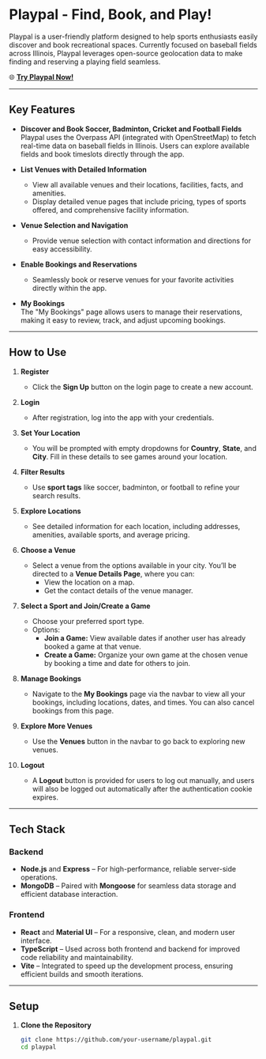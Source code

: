 # Playpal - Find, Book, and Play!

Playpal is a user-friendly platform designed to help sports enthusiasts easily discover and book recreational spaces. Currently focused on baseball fields across Illinois, Playpal leverages open-source geolocation data to make finding and reserving a playing field seamless.

🌐 **[Try Playpal Now!](https://playpal-ydmy.onrender.com/login)**

---

## Key Features

- **Discover and Book Soccer, Badminton, Cricket and Football Fields**  
  Playpal uses the Overpass API (integrated with OpenStreetMap) to fetch real-time data on baseball fields in Illinois. Users can explore available fields and book timeslots directly through the app.

- **List Venues with Detailed Information**
  - View all available venues and their locations, facilities, facts, and amenities.
  - Display detailed venue pages that include pricing, types of sports offered, and comprehensive facility information.

- **Venue Selection and Navigation**
  - Provide venue selection with contact information and directions for easy accessibility.

- **Enable Bookings and Reservations**
  - Seamlessly book or reserve venues for your favorite activities directly within the app.

- **My Bookings**  
  The "My Bookings" page allows users to manage their reservations, making it easy to review, track, and adjust upcoming bookings.

---

## How to Use

1. **Register**  
   - Click the **Sign Up** button on the login page to create a new account.

2. **Login**  
   - After registration, log into the app with your credentials.

3. **Set Your Location**  
   - You will be prompted with empty dropdowns for **Country**, **State**, and **City**. Fill in these details to see games around your location.

4. **Filter Results**  
   - Use **sport tags** like soccer, badminton, or football to refine your search results.

5. **Explore Locations**  
   - See detailed information for each location, including addresses, amenities, available sports, and average pricing.

6. **Choose a Venue**  
   - Select a venue from the options available in your city. You’ll be directed to a **Venue Details Page**, where you can:  
     - View the location on a map.  
     - Get the contact details of the venue manager.  

7. **Select a Sport and Join/Create a Game**  
   - Choose your preferred sport type.  
   - Options:  
     - **Join a Game:** View available dates if another user has already booked a game at that venue.  
     - **Create a Game:** Organize your own game at the chosen venue by booking a time and date for others to join.  

8. **Manage Bookings**  
   - Navigate to the **My Bookings** page via the navbar to view all your bookings, including locations, dates, and times. You can also cancel bookings from this page.  

9. **Explore More Venues**  
   - Use the **Venues** button in the navbar to go back to exploring new venues.

10. **Logout**  
    - A **Logout** button is provided for users to log out manually, and users will also be logged out automatically after the authentication cookie expires.

---

## Tech Stack

### Backend

- **Node.js** and **Express** – For high-performance, reliable server-side operations.
- **MongoDB** – Paired with **Mongoose** for seamless data storage and efficient database interaction.

### Frontend

- **React** and **Material UI** – For a responsive, clean, and modern user interface.
- **TypeScript** – Used across both frontend and backend for improved code reliability and maintainability.
- **Vite** – Integrated to speed up the development process, ensuring efficient builds and smooth iterations.

---

## Setup

1. **Clone the Repository**
   ```bash
   git clone https://github.com/your-username/playpal.git
   cd playpal
